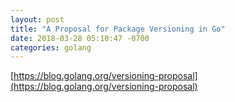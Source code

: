 ```yaml
---
layout: post
title: "A Proposal for Package Versioning in Go"
date: 2018-03-28 05:10:47 -0700
categories: golang
---
```

[https://blog.golang.org/versioning-proposal](https://blog.golang.org/versioning-proposal)
